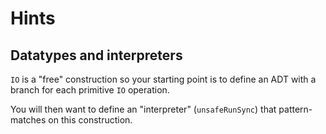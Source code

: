 # Hints

## Datatypes and interpreters

`IO` is a "free" construction so your starting point is to define an ADT with a
branch for each primitive `IO` operation.

You will then want to define an "interpreter" (`unsafeRunSync`) that
pattern-matches on this construction.
